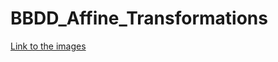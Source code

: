 # BBDD_Affine_Transformations

[Link to the images](https://huggingface.co/datasets/paudauo/Affine_Transformation_Database)
